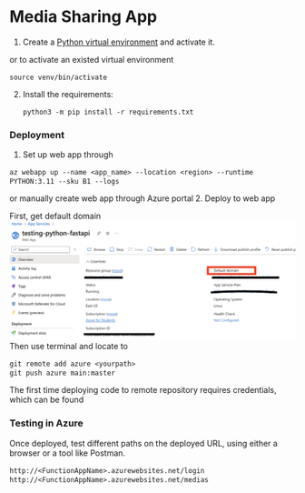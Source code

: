 # Media Sharing App

1. Create a [Python virtual environment](https://docs.python.org/3/tutorial/venv.html#creating-virtual-environments) and activate it.

or to activate an existed virtual environment 
```shell
source venv/bin/activate
```

2. Install the requirements:

    ```shell
    python3 -m pip install -r requirements.txt
    ```

### Deployment
1. Set up web app through</br>
```shell
az webapp up --name <app_name> --location <region> --runtime PYTHON:3.11 --sku B1 --logs
```

or manually create web app through Azure portal 
2. Deploy to web app

First, get default domain
<img src="others/Azure_domain.png">
Then use terminal and locate to 
```shell
git remote add azure <yourpath>
git push azure main:master
```

The first time deploying code to remote repository requires credentials, which 
can be found 
### Testing in Azure

Once deployed, test different paths on the deployed URL, using either a browser or a tool like Postman.

```
http://<FunctionAppName>.azurewebsites.net/login
http://<FunctionAppName>.azurewebsites.net/medias
```
